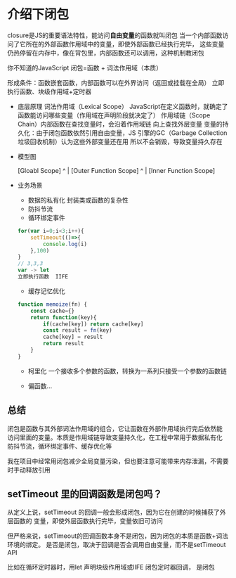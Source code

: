 # 介绍下闭包
closure是JS的重要语法特性，能访问**自由变量**的函数就叫闭包
当一个内部函数访问了它所在的外部函数作用域中的变量，即使外部函数已经执行完毕，
这些变量仍热停留在内存中，像在背包里，内部函数还可以调用，这种机制教闭包

你不知道的JavaScript 闭包=函数 + 词法作用域（本质）

形成条件：函数嵌套函数，内部函数可以在外界访问（返回或挂载在全局）
    立即执行函数、块级作用域+定时器

- 底层原理
    词法作用域（Lexical Scope）
    JavaScript在定义函数时，就确定了函数能访问哪些变量（作用域在声明阶段就决定了）
    作用域链（Scope Chain）内部函数在查找变量时，会沿着作用域链
    向上查找外层变量
    变量的持久化：由于闭包函数依然引用自由变量，JS 引擎的GC（Garbage Collection 垃圾回收机制）认为这些外部变量还在用
    所以不会销毁，导致变量持久存在

- 模型图

    [Gloabl Scope]
        ^
        |
    [Outer Function Scope]
        ^
        |
    [Inner Function Scope]

- 业务场景

    - 数据的私有化
        封装类或函数的复杂性
    - 防抖节流
    - 循环绑定事件
    ```js
    for(var i=0;i<3;i++){
        setTimeout(()=>{
            console.log(i)
        },100)
    }
    // 3,3,3
    var -> let 
    立即执行函数  IIFE
    ```

    - 缓存记忆优化
    ```js
    function memoize(fn) {
        const cache={}
        return function(key){
            if(cache[key]) return cache[key]
            const result = fn(key)
            cache[key] = result
            return result
        }
    }
    ```
    - 柯里化
    一个接收多个参数的函数，转换为一系列只接受一个参数的函数链

    - 偏函数...

## 总结

闭包是函数与其外部词法作用域的组合，它让函数在外部作用域执行完后依然能
访问里面的变量。本质是作用域链导致变量持久化，在工程中常用于数据私有化
防抖节流，循环绑定事件、缓存优化等

我在项目中经常用闭包减少全局变量污染，但也要注意可能带来内存泄漏，不需要
时手动释放引用

## setTimeout 里的回调函数是闭包吗？
从定义上说，setTimeout 的回调一般会形成闭包，因为它在创建的时候捕获了外层函数的
变量，即使外层函数执行完毕，变量依旧可访问

但严格来说，setTimeout的回调函数本身不是闭包，因为闭包的本质是函数+词法环境的绑定。
是否是闭包，取决于回调是否会调用自由变量，而不是setTimeout API

比如在循环定时器时，用let 声明块级作用域或IIFE 闭包定时器回调， 是闭包